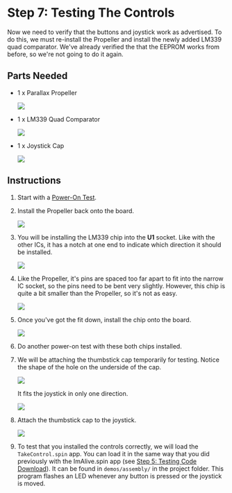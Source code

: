 # Step 7: Testing The Controls

Now we need to verify that the buttons and joystick work as advertised.
To do this, we must re-install the Propeller and install the newly added
LM339 quad comparator. We've already verified the that the EEPROM works
from before, so we're not going to do it again.

## Parts Needed

- 1 x Parallax Propeller

  ![](images/13893709.jpg?width=300)

- 1 x LM339 Quad Comparator

  ![](images/15302720.jpg?height=150)

- 1 x Joystick Cap

  ![](images/13893714.jpg?width=150)

## Instructions

1.  Start with a [Power-On Test](../../2-power/7-power-on-test).

2.  Install the Propeller back onto the board.

    ![](images/15302715.jpg?width=500)

3.  You will be installing the LM339 chip into the **U1** socket. Like
    with the other ICs, it has a notch at one end to indicate which
    direction it should be installed.

    ![](images/15302720.jpg?width=250)

4.  Like the Propeller, it's pins are spaced too far apart to fit into
    the narrow IC socket, so the pins need to be bent very slightly.
    However, this chip is quite a bit smaller than the Propeller, so
    it's not as easy.

    ![](images/15302721.jpg?width=500)

5.  Once you've got the fit down, install the chip onto the board.

    ![](images/15302722.jpg?width=500)

6.  Do another power-on test with these both chips installed.

7.  We will be attaching the thumbstick cap temporarily for testing.
    Notice the shape of the hole on the underside of the cap.

    ![](images/15302714.jpg?width=500)

    It fits the joystick in only one direction.

    ![](images/15302717.jpg?width=500)

8.  Attach the thumbstick cap to the joystick.

    ![](images/15302718.jpg?width=500)

9.  To test that you installed the controls correctly, we will load the
    `TakeControl.spin` app. You can load it in the same way that you did
    previously with the ImAlive.spin app (see [Step 5: Testing Code
    Download](../../4-serial/5-testing-code-download)). It can be found
    in `demos/assembly/` in the project folder. This program flashes an
    LED whenever any button is pressed or the joystick is moved.
